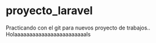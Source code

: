 
# proyecto_laravel
Practicando con el git para nuevos proyecto de trabajos..
Holaaaaaaaaaaaaaaaaaaaaaaaals
